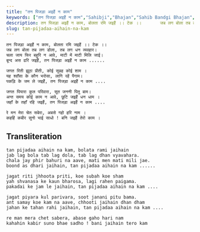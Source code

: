 ```yaml
---
title: "तन पिजड़ा अइहैं न काम"
keywords: ["तन पिजड़ा अइहैं न काम","Sahibji","Bhajan","Sahib Bandgi Bhajan","Sant Kabir Bhajan","bhajan lyrics","साहिब बंदगी भजन","भजन"]
description: तन पिजड़ा अइहैं न काम, बोलता रमि जइहैं ।। टेक ।।       जब लग बोला तब लग डोला, तब लग धन व्यवहार।       चला जाय फिर बहुरि न आवे, माटी में माटी मिलि जा
slug: tan-pijadaa-aihain-na-kam
---
```


  
    तन पिजड़ा अइहैं न काम, बोलता रमि जइहैं ।। टेक ।।  
    जब लग बोला तब लग डोला, तब लग धन व्यवहार।  
    चला जाय फिर बहुरि न आवे, माटी में माटी मिलि जाई।  
    बून्द अस ढरि जइहैं, तन पिजड़ा अइहैं न काम ......   
  
    जगत रिती झूठा प्रीती, कोई सुबह कोई शाम ।  
    यह श्वाँसा के कौन भरोसा, लागि रहें पैगाम।  
    पकड़ि के जम ले जइहैं, तन पिजड़ा अइहैं न काम ....   
  
    जगत पियारा कुल परिवारा, सूत जननी पितु बाम।  
    अन्त समय कोई काम न आवे, छूटि जइहैं धन धाम ।  
    जहाँ के तहाँ रहि जइहैं, तन पिजड़ा अइहैं न काम ....  
      
    रे मन मेरा चेत सबेरा, अबसे गहो हरि नाम ।  
    कहहिं कबीर सुनो भाई साधो ! बनि जइहैं तेरो काम ।  


## Transliteration

  
    tan pijadaa aihain na kam, bolata rami jaihain      
    jab lag bola tab lag dola, tab lag dhan vyavahara.  
    chala jay phir bahuri na aave, mati men mati mili jae.  
    boond as dhari jaihain, tan pijadaa aihain na kam ......   
  
    jagat riti jhhoota priti, koe subah koe sham  
    yah shvanasa ke kaun bharosa, lagi rahen paigama.  
    pakadai ke jam le jaihain, tan pijadaa aihain na kam ....   
  
    jagat piyara kul parivara, soot janani pitu bama.  
    ant samay koe kam na aave, chhooti jaihain dhan dham  
    jahan ke tahan rahi jaihain, tan pijadaa aihain na kam ....  
      
    re man mera chet sabera, abase gaho hari nam  
    kahahin kabir suno bhae sadho ! bani jaihain tero kam  

  